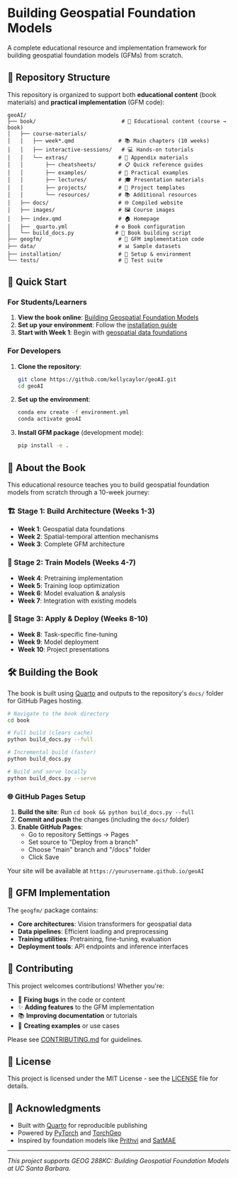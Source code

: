# Building Geospatial Foundation Models

A complete educational resource and implementation framework for building geospatial foundation models (GFMs) from scratch.

## 📁 Repository Structure

This repository is organized to support both **educational content** (book materials) and **practical implementation** (GFM code):

```
geoAI/
├── book/                           # 📖 Educational content (course → book)
│   ├── course-materials/           
│   │   ├── week*.qmd              # 📚 Main chapters (10 weeks)
│   │   ├── interactive-sessions/   # 💻 Hands-on tutorials
│   │   └── extras/                # 📖 Appendix materials
│   │       ├── cheatsheets/       # 📋 Quick reference guides
│   │       ├── examples/          # 🎯 Practical examples
│   │       ├── lectures/          # 🎓 Presentation materials  
│   │       ├── projects/          # 📁 Project templates
│   │       └── resources/         # 📚 Additional resources
│   ├── docs/                      # 🌐 Compiled website
│   ├── images/                    # 🖼️ Course images
│   ├── index.qmd                  # 🏠 Homepage
│   ├── _quarto.yml               # ⚙️ Book configuration
│   └── build_docs.py             # 🔨 Book building script
├── geogfm/                        # 🧠 GFM implementation code
├── data/                          # 📊 Sample datasets
├── installation/                  # 🔧 Setup & environment
└── tests/                         # 🧪 Test suite
```

## 🚀 Quick Start

### For Students/Learners

1. **View the book online**: [Building Geospatial Foundation Models](https://kellycaylor.github.io/geoAI)
2. **Set up your environment**: Follow the [installation guide](installation/README.md)
3. **Start with Week 1**: Begin with [geospatial data foundations](book/course-materials/week1.qmd)

### For Developers

1. **Clone the repository**:
   ```bash
   git clone https://github.com/kellycaylor/geoAI.git
   cd geoAI
   ```

2. **Set up the environment**:
   ```bash
   conda env create -f environment.yml
   conda activate geoAI
   ```

3. **Install GFM package** (development mode):
   ```bash
   pip install -e .
   ```

## 📖 About the Book

This educational resource teaches you to build geospatial foundation models from scratch through a 10-week journey:

### 🏗️ Stage 1: Build Architecture (Weeks 1-3)
- **Week 1**: Geospatial data foundations
- **Week 2**: Spatial-temporal attention mechanisms
- **Week 3**: Complete GFM architecture

### 🚀 Stage 2: Train Models (Weeks 4-7)
- **Week 4**: Pretraining implementation
- **Week 5**: Training loop optimization
- **Week 6**: Model evaluation & analysis
- **Week 7**: Integration with existing models

### 🎯 Stage 3: Apply & Deploy (Weeks 8-10)
- **Week 8**: Task-specific fine-tuning
- **Week 9**: Model deployment
- **Week 10**: Project presentations

## 🛠️ Building the Book

The book is built using [Quarto](https://quarto.org/) and outputs to the repository's `docs/` folder for GitHub Pages hosting.

```bash
# Navigate to the book directory
cd book

# Full build (clears cache)
python build_docs.py --full

# Incremental build (faster)
python build_docs.py

# Build and serve locally
python build_docs.py --serve
```

### 🌐 GitHub Pages Setup

1. **Build the site**: Run `cd book && python build_docs.py --full`
2. **Commit and push** the changes (including the `docs/` folder)
3. **Enable GitHub Pages**: 
   - Go to repository Settings → Pages
   - Set source to "Deploy from a branch"
   - Choose "main" branch and "/docs" folder
   - Click Save

Your site will be available at `https://yourusername.github.io/geoAI`

## 🧠 GFM Implementation

The `geogfm/` package contains:

- **Core architectures**: Vision transformers for geospatial data
- **Data pipelines**: Efficient loading and preprocessing
- **Training utilities**: Pretraining, fine-tuning, evaluation
- **Deployment tools**: API endpoints and inference interfaces

## 🤝 Contributing

This project welcomes contributions! Whether you're:

- 🐛 **Fixing bugs** in the code or content
- ✨ **Adding features** to the GFM implementation  
- 📚 **Improving documentation** or tutorials
- 🎯 **Creating examples** or use cases

Please see [CONTRIBUTING.md](CONTRIBUTING.md) for guidelines.

## 📄 License

This project is licensed under the MIT License - see the [LICENSE](LICENSE) file for details.

## 🙏 Acknowledgments

- Built with [Quarto](https://quarto.org/) for reproducible publishing
- Powered by [PyTorch](https://pytorch.org/) and [TorchGeo](https://github.com/microsoft/torchgeo)
- Inspired by foundation models like [Prithvi](https://github.com/NASA-IMPACT/Prithvi-100M) and [SatMAE](https://github.com/microsoft/SatMAE)

---

*This project supports GEOG 288KC: Building Geospatial Foundation Models at UC Santa Barbara.*